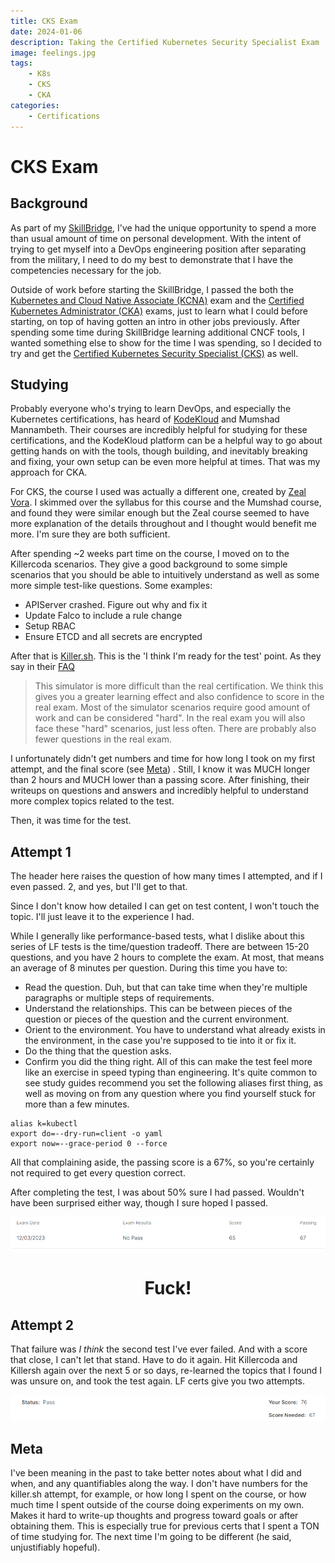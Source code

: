 ```yaml
---
title: CKS Exam
date: 2024-01-06
description: Taking the Certified Kubernetes Security Specialist Exam
image: feelings.jpg
tags: 
    - K8s
    - CKS
    - CKA
categories:
    - Certifications
---
```

# CKS Exam

## Background

As part of my [SkillBridge](https://skillbridge.osd.mil/), I've had the unique opportunity to spend a more than usual amount of time on personal development. With the intent of trying to get myself into a DevOps engineering position after separating from the military, I need to do my best to demonstrate that I have the competencies necessary for the job. 

Outside of work before starting the SkillBridge, I passed the both the [Kubernetes and Cloud Native Associate (KCNA)](https://training.linuxfoundation.org/certification/kubernetes-cloud-native-associate/) exam and the [Certified Kubernetes Administrator (CKA)](https://training.linuxfoundation.org/certification/certified-kubernetes-administrator-cka/) exams, just to learn what I could before starting, on top of having gotten an intro in other jobs previously. After spending some time during SkillBridge learning additional CNCF tools, I wanted something else to show for the time I was spending, so I decided to try and get the [Certified Kubernetes Security Specialist (CKS)](https://training.linuxfoundation.org/certification/certified-kubernetes-security-specialist/) as well. 

## Studying

Probably everyone who's trying to learn DevOps, and especially the Kubernetes certifications, has heard of [KodeKloud](https://kodekloud.com) and Mumshad Mannambeth. Their courses are incredibly helpful for studying for these certifications, and the KodeKloud platform can be a helpful way to go about getting hands on with the tools, though building, and inevitably breaking and fixing, your own setup can be even more helpful at times. That was my approach for CKA. 

For CKS, the course I used was actually a different one, created by [Zeal Vora](https://digitalu.udemy.com/course/certified-kubernetes-security-specialist-certification/). I skimmed over the syllabus for this course and the Mumshad course, and found they were similar enough but the Zeal course seemed to have more explanation of the details throughout and I thought would benefit me more. I'm sure they are both sufficient. 

After spending ~2 weeks part time on the course, I moved on to the Killercoda scenarios. They give a good background to some simple scenarios that you should be able to intuitively understand as well as some more simple test-like questions. Some examples:
* APIServer crashed. Figure out why and fix it
* Update Falco to include a rule change
* Setup RBAC
* Ensure ETCD and all secrets are encrypted

After that is [Killer.sh](https://killer.sh/cks). This is the 'I think I'm ready for the test' point. As they say in their [FAQ](https://killer.sh/faq) 

> This simulator is more difficult than the real certification. We think this gives you a greater learning effect and also confidence to score in the real exam. Most of the simulator scenarios require good amount of work and can be considered "hard". In the real exam you will also face these "hard" scenarios, just less often. There are probably also fewer questions in the real exam.

I unfortunately didn't get numbers and time for how long I took on my first attempt, and the final score (see [Meta](#Meta)) . Still, I know it was MUCH longer than 2 hours and MUCH lower than a passing score. After finishing, their writeups on questions and answers and incredibly helpful to understand more complex topics related to the test. 

Then, it was time for the test. 

## Attempt 1

The header here raises the question of how many times I attempted, and if I even passed. 2, and yes, but I'll get to that. 

Since I don't know how detailed I can get on test content, I won't touch the topic. I'll just leave it to the experience I had. 

While I generally like performance-based tests, what I dislike about this series of LF tests is the time/question tradeoff. There are between 15-20 questions, and you have 2 hours to complete the exam. At most, that means an average of 8 minutes per question. During this time you have to:
* Read the question. Duh, but that can take time when they're multiple paragraphs or multiple steps of requirements.
* Understand the relationships. This can be between pieces of the question or pieces of the question and the current environment. 
* Orient to the environment. You have to understand what already exists in the environment, in the case you're supposed to tie into it or fix it. 
* Do the thing that the question asks.
* Confirm you did the thing right. 
All of this can make the test feel more like an exercise in speed typing than engineering. It's quite common to see study guides recommend you set the following aliases first thing, as well as moving on from any question where you find yourself stuck for more than a few minutes. 
```
alias k=kubectl
export do=--dry-run=client -o yaml
export now=--grace-period 0 --force
```

All that complaining aside, the passing score is a 67%, so you're certainly not required to get every question correct. 

After completing the test, I was about 50% sure I had passed. Wouldn't have been surprised either way, though I sure hoped I passed. 

![](1.png)

<h1 style="text-align: center;">Fuck!</h1>

## Attempt 2

That failure was *I think* the second test I've ever failed. And with a score that close, I can't let that stand. Have to do it again. 
Hit Killercoda and Killersh again over the next 5 or so days, re-learned the topics that I found I was unsure on, and took the test again. LF certs give you two attempts. 

![](2.png "Title")

## Meta
I've been meaning in the past to take better notes about what I did and when, and any quantifiables along the way. I don't have numbers for the killer.sh attempt, for example, or how long I spent on the course, or how much time I spent outside of the course doing experiments on my own. Makes it hard to write-up thoughts and progress toward goals or after obtaining them. This is especially true for previous certs that I spent a TON of time studying for. The next time I'm going to be different (he said, unjustifiably hopeful).
